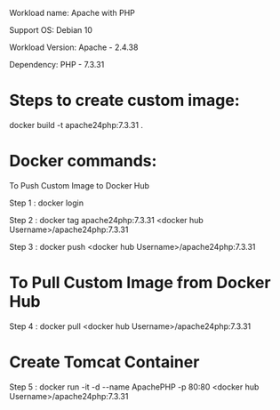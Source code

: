 Workload name: Apache with PHP

Support OS: Debian 10

Workload Version: 
Apache - 2.4.38

Dependency: PHP - 7.3.31

# Steps to create custom image:

docker build -t apache24php:7.3.31 .

# Docker commands:

To Push Custom Image to Docker Hub

Step 1 : docker login

Step 2 : docker tag apache24php:7.3.31 \<docker hub Username\>/apache24php:7.3.31
    
Step 3 : docker push \<docker hub Username\>/apache24php:7.3.31

    
# To Pull Custom Image from Docker Hub
Step 4 : docker pull \<docker hub Username\>/apache24php:7.3.31

# Create Tomcat Container
Step 5 : docker run -it -d --name ApachePHP -p 80:80 \<docker hub Username\>/apache24php:7.3.31

